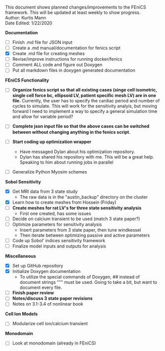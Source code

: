 This document shows planned changes/improvements to the FEniCS framework. This will be updated at least weekly to show progress.  
Author: Kurtis Mann  
Date Edited:  1/22/2020  

**Documentation**
- [ ] Finish .md file for JSON input
- [ ] Create a .md manual/documentation for fenics script
- [x] Create .md file for creating meshes
- [ ] Revise/improve instructions for running docker/fenics
- [ ] Comment ALL code and figure out Doxygen  
- [ ] Put all markdown files in doxygen generated documentation

**FEniCS Functionality**  
- [ ] **Organize fenics script so that all existing cases (singe cell isometric, single cell force bc, ellipsoid LV, patient specific mesh LV)  are in one file.** Currently, the user has to specify the cardiac period and number of cycles to simulate. This will work for the sensitivity analyis, but moving forward I need to implement a way to specify a general simulation time and allow for variable period?
- [ ] **Complete json input file so that the above cases can be switched between without changing anything in the fenics script.**  
- [ ] **Start coding up optimization wrapper**
  - Have messaged Dylan about his optimization repository.
  - Dylan has shared his repository with me. This will be a great help. Speaking to him about running jobs in parallel
- [ ] Generalize Python Myosim schemes  


**Sobol Sensitivity**
- [x] Get MRI data from 3 state study
  * The raw data is in the "austin_backup" directory on the cluster
- [x] Learn how to create meshes from Hossein (Friday)
- [ ] **Create meshes for rat LV's for three state sensitivity analysis**
    - First one created, has some issues
- [ ] Decide on calcium transient to be used (match 3 state paper?)
- [ ] Optimize parameters for sensitivity analysis
    - Insert parameters from 3 state paper, then tune windkessel
    - Then iterate between optimizing passive and active parameters
- [ ] Code up Sobol' indices sensitivity framework
- [ ] Finalize model inputs and outputs for analysis  

**Miscellaneous**
- [x] Set up GitHub repository
- [x] Initialize Doxygen documentation
  * To utilize the special commands of Doxygen, ## instead of document strings """ must be used. Going to take a bit, but want to document every file.
- [ ] **Finish paper review**
- [ ] **Notes/discuss 3 state paper revisions**
- [ ] Notes on 3.1-3.4 of nonlinear book  

**Cell Ion Models**
- [ ] Modularize cell ion/calcium transient  

**Monodomain**
- [ ] Look at monodomain (already in FEniCS)  
